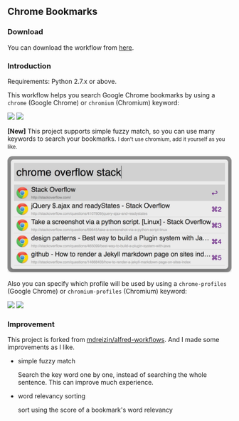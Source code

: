 
Chrome Bookmarks
----------------

### Download

You can download the workflow from [here](https://github.com/Witcher42/alfred-workflows/blob/master/chrome-bookmarks/zip/chrome-bookmarks.alfredworkflow?raw=true).


### Introduction

Requirements: Python 2.7.x or above.

This workflow helps you search Google Chrome bookmarks by using a ```chrome``` (Google Chrome) or ```chromium``` (Chromium) keyword:

[![](https://raw.github.com/mdreizin/alfred-workflows/master/chrome-bookmarks/img/chrome.png)](https://raw.github.com/mdreizin/alfred-workflows/master/chrome-bookmarks/zip/chrome-bookmarks.alfredworkflow)
[![](https://raw.github.com/mdreizin/alfred-workflows/master/chrome-bookmarks/img/chromium.png)](https://raw.github.com/mdreizin/alfred-workflows/master/chrome-bookmarks/zip/chrome-bookmarks.alfredworkflow)

**[New]** This project supports simple fuzzy match, so you can use many keywords to search your bookmarks. <small>I don't use chromium, add it yourself as you like.</small>

[![](./img/chrome_fuzzy.png)](./img/chrome_fuzzy.png)

Also you can specify which profile will be used by using a ```chrome-profiles``` (Google Chrome) or ```chromium-profiles``` (Chromium) keyword:

[![](https://raw.github.com/mdreizin/alfred-workflows/master/chrome-bookmarks/img/chrome_profiles.png)](https://raw.github.com/mdreizin/alfred-workflows/master/chrome-bookmarks/zip/chrome-bookmarks.alfredworkflow)
[![](https://raw.github.com/mdreizin/alfred-workflows/master/chrome-bookmarks/img/chromium_profiles.png)](https://raw.github.com/mdreizin/alfred-workflows/master/chrome-bookmarks/zip/chrome-bookmarks.alfredworkflow)



### Improvement

This project is forked from [mdreizin/alfred-workflows](https://github.com/mdreizin/alfred-workflows). And I made some improvements as I like.

* simple fuzzy match
    
    Search the key word one by one, instead of searching the whole sentence. This can improve much experience.
    
* word relevancy sorting

    sort using the score of a bookmark's word relevancy





